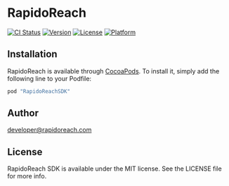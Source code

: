 # RapidoReach

[![CI Status](http://img.shields.io/travis/developer@rapidoreach.com/RapidoReach.svg?style=flat)](https://travis-ci.org/developer@rapidoreach.com/RapidoReach)
[![Version](https://img.shields.io/cocoapods/v/RapidoReach.svg?style=flat)](http://cocoapods.org/pods/RapidoReachSDK)
[![License](https://img.shields.io/cocoapods/l/RapidoReach.svg?style=flat)](http://cocoapods.org/pods/RapidoReachSDK)
[![Platform](https://img.shields.io/cocoapods/p/RapidoReach.svg?style=flat)](http://cocoapods.org/pods/RapidoReachSDK)

## Installation

RapidoReach is available through [CocoaPods](http://cocoapods.org). To install
it, simply add the following line to your Podfile:

```ruby
pod "RapidoReachSDK"
```

## Author

developer@rapidoreach.com

## License

RapidoReach SDK is available under the MIT license. See the LICENSE file for more info.
